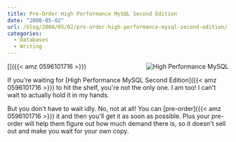 ```yaml
---
title: Pre-Order High Performance MySQL Second Edition
date: "2008-05-02"
url: /blog/2008/05/02/pre-order-high-performance-mysql-second-edition/
categories:
  - Databases
  - Writing
---
```

[<img style="float:right" src='/media/2008/05/high_performance_mysql.jpg' alt='High Performance MySQL' />]({{< amz 0596101716 >}})

If you're waiting for [High Performance MySQL Second Edition]({{< amz 0596101716 >}}) to hit the shelf, you're not the only one. I am too! I can't wait to actually hold it in my hands.

But you don't have to wait idly. No, not at all! You can [pre-order]({{< amz 0596101716 >}}) it and then you'll get it as soon as possible. Plus your pre-order will help them figure out how much demand there is, so it doesn't sell out and make you wait for your own copy.


